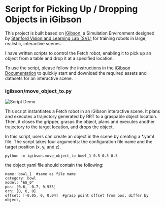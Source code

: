 # Script for Picking Up / Dropping Objects in iGibson

This project is built based on [iGibson](https://github.com/StanfordVL/iGibson), a Simulation Environment designed by [Stanford Vision and Learning Lab (SVL)](https://svl.stanford.edu/) for training robots in large, realistic, interactive scenes.

I have written scripts to control the Fetch robot, enabling it to pick up an object from a table and drop it at a specified location.

To use the script, please follow the instructions in the [iGibson Documentation](http://svl.stanford.edu/igibson/docs/) to quickly start and download the required assets and datasets for an interactive scene.

### igibson/move_object_to.py
![Script Demo](./docs/images/knife_grab_drop.gif)

This script instantiates a Fetch robot in an iGibson interactive scene. It plans and executes a trajectory generated by RRT to a graspable object location. Then, it closes the gripper, grasps the object, plans and executes another trajectory to the target location, and drops the object.

In this script, users can create an object in the scene by creating a *.yaml file. The script takes four arguments: the configuration file name and the target position (x, y, and z).
```
python -m igibson.move_object_to bowl_1 0.5 0.5 0.5 
```
the object yaml file should contain the following: 
```
name: bowl_1  #same as file name
category: bowl 
model: "68_0" 
pos: [0.6, -0.7, 0.535]
orn: [0, 0, 0]
offset: [-0.05, 0, 0.04]  #grasp point offset from pos, differ by object,
```

